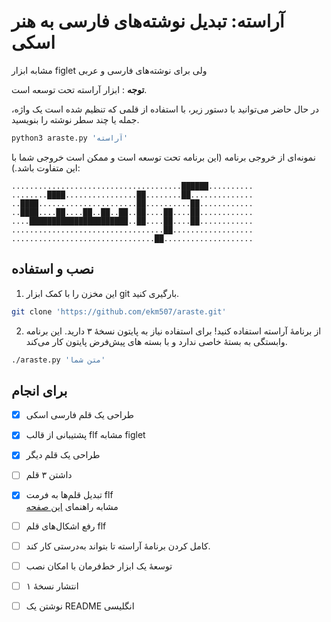 # آراسته: تبدیل نوشته‌های فارسی به هنر اسکی

مشابه ابزار figlet ولی برای نوشته‌های فارسی و عربی

**توجه** : ابزار آراسته تحت توسعه است.

در حال حاضر می‌توانید با دستور زیر، با استفاده از قلمی که تنظیم شده است یک واژه، جمله یا چند سطر نوشته را بنویسید.  

```bash
python3 araste.py 'آراسته'
```

نمونه‌ای از خروجی برنامه (این برنامه تحت توسعه است و ممکن است خروجی شما با این متفاوت باشد.):

```
......................................██████..........
........████................██........██..............
..████......................██..........██............
..████....██....██..██..██..██....██....██............
....██████████████████████..██....██....██............
..................................██..................
................................██....................

```

## نصب و استفاده

1. این مخزن را با کمک ابزار git بارگیری کنید.

```bash
git clone 'https://github.com/ekm507/araste.git'
```


2. از برنامهٔ آراسته استفاده کنید! برای استفاده نیاز به پایتون نسخهٔ ۳ دارید. این برنامه وابستگی به بستهٔ خاصی ندارد و با بسته های پیش‌فرض پایتون کار می‌کند.

``` bash
./araste.py 'متن شما'
```


## برای انجام

- [x] طراحی یک قلم فارسی اسکی
- [x] پشتیبانی از قالب flf مشابه figlet
- [x] طراحی یک قلم دیگر
- [ ] داشتن ۳ قلم
- [x] تبدیل قلم‌ها به فرمت flf  
مشابه راهنمای [این صفحه](https://github.com/Marak/asciimo/issues/3)
- [ ] رفع اشکال‌های قلم flf  
- [ ] کامل کردن برنامهٔ آراسته تا بتواند به‌درستی کار کند. 
- [ ] توسعهٔ یک ابزار خط‌فرمان با امکان نصب
- [ ] انتشار نسخهٔ ۱
- [ ] نوشتن یک README انگلیسی
                             